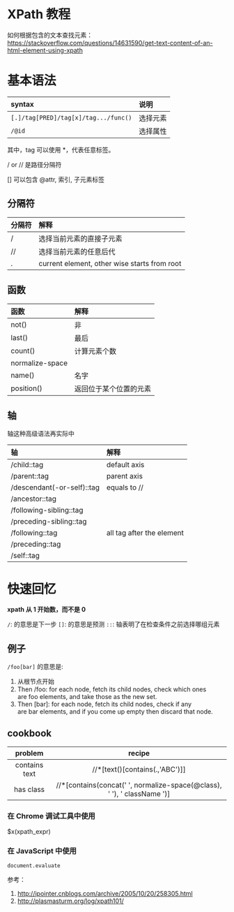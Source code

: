# XPath 教程

<!--
ID: 02bd5dbc-b95c-4f5e-a9d2-f42d3033e5b1
Status: draft
Date: 2017-05-30T02:47:00
Modified: 2020-05-16T11:57:47
wp_id: 467
-->

如何根据包含的文本查找元素：https://stackoverflow.com/questions/14631590/get-text-content-of-an-html-element-using-xpath
# 基本语法

|syntax|说明|
|:-----|:-----|
|`[.]/tag[PRED]/tag[x]/tag.../func()`|选择元素|
|`/@id` |选择属性|

其中，tag 可以使用 *，代表任意标签。

/ or // 是路径分隔符

[] 可以包含 @attr, 索引, 子元素标签

## 分隔符

分隔符|解释
:-----|:-----
/ |选择当前元素的直接子元素
//|选择当前元素的任意后代
.|current element, other wise starts from root

## 函数

函数|解释
:-----|:-----
not()| 非
last()| 最后 
count()| 计算元素个数
normalize-space| 
name()| 名字
position()| 返回位于某个位置的元素

## 轴

轴这种高级语法再实际中

轴|解释
:-----|:-----
/child::tag|default axis
/parent::tag|parent axis
/descendant(-or-self)::tag|equals to //
/ancestor::tag| 
/following-sibling::tag| 
/preceding-sibling::tag| 
/following::tag|all tag after the element
/preceding::tag| 
/self::tag| 

# 快速回忆

**xpath 从 1 开始数，而不是 0**

`/`: 的意思是下一步
`[]`: 的意思是预测
`::`: 轴表明了在检查条件之前选择哪组元素

## 例子

`/foo[bar]` 的意思是:

1. 从根节点开始
2. Then /foo: for each node, fetch its child nodes, check which ones are foo elements, and take those as the new set.
3. Then [bar]: for each node, fetch its child nodes, check if any are bar elements, and if you come up empty then discard that node.


## cookbook

**problem**|**recipe**
:-----:|:-----:
contains text|//*[text()[contains(.,'ABC')]]
has class|//*[contains(concat(' ', normalize-space(@class), ' '), ' className ')]

### 在 Chrome 调试工具中使用

$x(xpath_expr)

### 在 JavaScript 中使用

```
document.evaluate
```

参考：

1. http://ipointer.cnblogs.com/archive/2005/10/20/258305.html
2. http://plasmasturm.org/log/xpath101/
